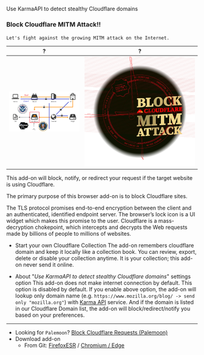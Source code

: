 Use KarmaAPI to detect stealthy Cloudflare domains

### Block Cloudflare MITM Attack!!

`Let's fight against the growing MITM attack on the Internet.`

| ? | ? |
| -- | -- |
| ![](../../image/goodorbad.jpg) | ![](../../image/dsfgs_bcma_i2p.webp) |


This add-on will block, notify, or redirect your request if the target website is using Cloudflare.

The primary purpose of this browser add-on is to block Cloudflare sites.

The TLS protocol promises end-to-end encryption between the client and an authenticated, identified endpoint server. 
The browser’s lock icon is a UI widget which makes this promise to the user. 
Cloudflare is a mass-decryption chokepoint, which intercepts and decrypts the Web requests made by billions of people to millions of websites.
 

- Start your own Cloudflare Collection
The add-on remembers cloudflare domain and keep it locally like a collection book.
You can review, export, delete or disable your collection anytime.
It is your collection; this add-on never send it online.

- About "_Use KarmaAPI to detect stealthy Cloudflare domains_" settings option
This add-on does not make internet connection by default.
This option is disabled by default.
If you enable above option, the add-on will lookup only domain name (e.g. `https://www.mozilla.org/blog/ -> send only "mozilla.org"`) with [Karma API](../service/karma_api.md) service.
And if the domain is listed in our Cloudflare Domain list, the add-on will block/redirect/notify you based on your preferences.



---

- Looking for `Palemoon`? [Block Cloudflare Requests (Palemoon)](../../tool/block_cloudflare_requests_pm)
- Download add-on
  - From Git: [FirefoxESR](https://0xacab.org/dCF/deCloudflare/-/raw/master/addons/releases/bcma.xpi) / [Chromium / Edge](https://0xacab.org/dCF/deCloudflare/-/raw/master/addons/releases/bcma.crx)
